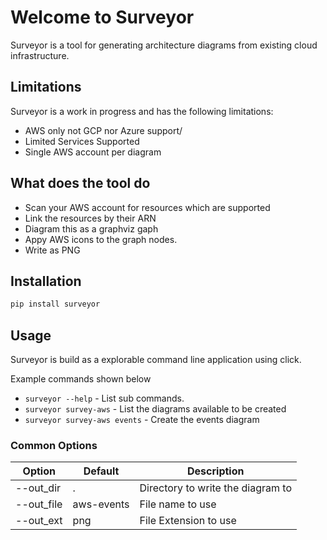 # Welcome to Surveyor

Surveyor is a tool for generating architecture diagrams from existing cloud infrastructure. 

## Limitations
Surveyor is a work in progress and has the following limitations:
- AWS only not GCP nor Azure support/
- Limited Services Supported
- Single AWS account per diagram

## What does the tool do

- Scan your AWS account for resources which are supported
- Link the resources by their ARN
- Diagram this as a graphviz gaph
- Appy AWS icons to the graph nodes.
- Write as PNG


## Installation
```bash
pip install surveyor
```


## Usage
Surveyor is build as a explorable command line application using click.

Example commands shown below

* `surveyor --help` - List sub commands.
* `surveyor survey-aws` - List the diagrams available to be created
* `surveyor survey-aws events` - Create the events diagram

### Common Options

| Option     | Default    | Description                       |
|------------|------------|-----------------------------------|
| --out_dir  | .          | Directory to write the diagram to |
| --out_file | aws-events | File name to use                  |
| --out_ext  | png        | File Extension to use             |


